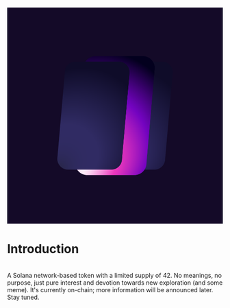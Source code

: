 ![BRANE Logo](https://raw.githubusercontent.com/elonsuk/BRANE-Token/master/Logo.png)

# Introduction
<br>A Solana network-based token with a limited supply of 42. No meanings, no purpose, just pure interest and devotion towards new exploration (and some meme). It's currently on-chain; more information will be announced later. Stay tuned. 
